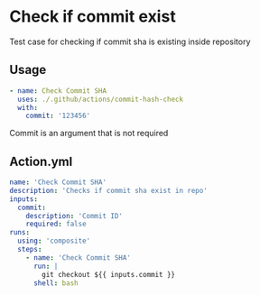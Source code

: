 # Check if commit exist

Test case for checking if commit sha is existing inside repository

## Usage
```yaml
- name: Check Commit SHA
  uses: ./.github/actions/commit-hash-check
  with:
    commit: '123456'
```

Commit is an argument that is not required

## Action.yml
```yaml
name: 'Check Commit SHA'
description: 'Checks if commit sha exist in repo'
inputs:
  commit:
    description: 'Commit ID'
    required: false
runs:
  using: 'composite'
  steps:
    - name: 'Check Commit SHA'
      run: |
        git checkout ${{ inputs.commit }}
      shell: bash
```